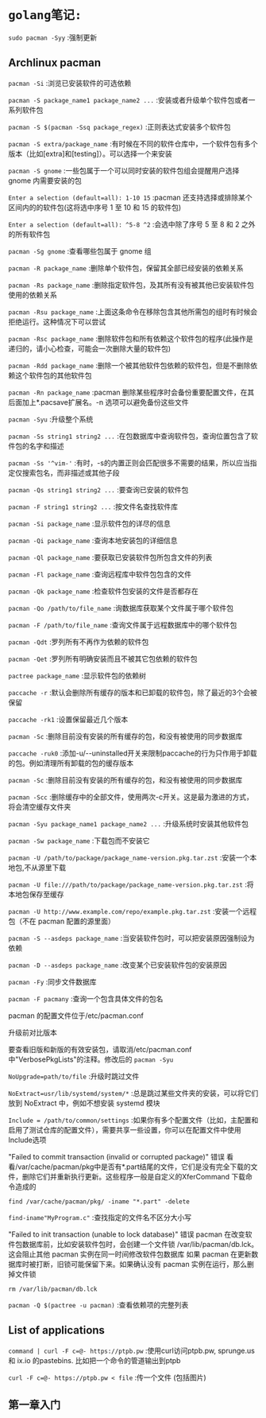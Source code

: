 
# `golang笔记:`

`sudo pacman -Syy` :强制更新

## Archlinux pacman

`pacman -Si` :浏览已安装软件的可选依赖

`pacman -S package_name1 package_name2 ...` :安装或者升级单个软件包或者一系列软件包

`pacman -S $(pacman -Ssq package_regex)` :正则表达式安装多个软件包

`pacman -S extra/package_name` :有时候在不同的软件仓库中，一个软件包有多个版本（比如[extra]和[testing]）。可以选择一个来安装

`pacman -S gnome` :一些包属于一个可以同时安装的软件包组会提醒用户选择 gnome 内需要安装的包

`Enter a selection (default=all): 1-10 15` :pacman 还支持选择或排除某个区间内的的软件包(这将选中序号 1 至 10 和 15 的软件包)

`Enter a selection (default=all): ^5-8 ^2` :会选中除了序号 5 至 8 和 2 之外的所有软件包

`pacman -Sg gnome` :查看哪些包属于 gnome 组

`pacman -R package_name` :删除单个软件包，保留其全部已经安装的依赖关系

`pacman -Rs package_name` :删除指定软件包，及其所有没有被其他已安装软件包使用的依赖关系

`pacman -Rsu package_name` :上面这条命令在移除包含其他所需包的组时有时候会拒绝运行。这种情况下可以尝试

`pacman -Rsc package_name` :删除软件包和所有依赖这个软件包的程序(此操作是递归的，请小心检查，可能会一次删除大量的软件包)

`pacman -Rdd package_name` :删除一个被其他软件包依赖的软件包，但是不删除依赖这个软件包的其他软件包

`pacman -Rn package_name` :pacman 删除某些程序时会备份重要配置文件，在其后面加上*.pacsave扩展名。-n 选项可以避免备份这些文件

`pacman -Syu` :升级整个系统

`pacman -Ss string1 string2 ...` :在包数据库中查询软件包，查询位置包含了软件包的名字和描述

`pacman -Ss '^vim-'` :有时，-s的内置正则会匹配很多不需要的结果，所以应当指定仅搜索包名，而非描述或其他子段

`pacman -Qs string1 string2 ...` :要查询已安装的软件包

`pacman -F string1 string2 ...` :按文件名查找软件库

`pacman -Si package_name` :显示软件包的详尽的信息

`pacman -Qi package_name` :查询本地安装包的详细信息

`pacman -Ql package_name` :要获取已安装软件包所包含文件的列表

`pacman -Fl package_name` :查询远程库中软件包包含的文件

`pacman -Qk package_name` :检查软件包安装的文件是否都存在

`pacman -Qo /path/to/file_name` :询数据库获取某个文件属于哪个软件包

`pacman -F /path/to/file_name` :查询文件属于远程数据库中的哪个软件包

`pacman -Qdt` :罗列所有不再作为依赖的软件包

`pacman -Qet` :罗列所有明确安装而且不被其它包依赖的软件包

`pactree package_name` :显示软件包的依赖树

`paccache -r` :默认会删除所有缓存的版本和已卸载的软件包，除了最近的3个会被保留

`paccache -rk1` :设置保留最近几个版本

`pacman -Sc` :删除目前没有安装的所有缓存的包，和没有被使用的同步数据库

`paccache -ruk0` :添加-u/--uninstalled开关来限制paccache的行为只作用于卸载的包。例如清理所有卸载的包的缓存版本

`pacman -Sc` :删除目前没有安装的所有缓存的包，和没有被使用的同步数据库

`pacman -Scc` :删除缓存中的全部文件，使用两次-c开关。这是最为激进的方式，将会清空缓存文件夹

`pacman -Syu package_name1 package_name2 ...` :升级系统时安装其他软件包

`pacman -Sw package_name` :下载包而不安装它

`pacman -U /path/to/package/package_name-version.pkg.tar.zst` :安装一个本地包,不从源里下载

`pacman -U file:///path/to/package/package_name-version.pkg.tar.zst` :将本地包保存至缓存

`pacman -U http://www.example.com/repo/example.pkg.tar.zst` :安装一个远程包（不在 pacman 配置的源里面）

`pacman -S --asdeps package_name` :当安装软件包时，可以把安装原因强制设为依赖

`pacman -D --asdeps package_name` :改变某个已安装软件包的安装原因

`pacman -Fy` :同步文件数据库

`pacman -F pacmany` :查询一个包含具体文件的包名

pacman 的配置文件位于/etc/pacman.conf

升级前对比版本

要查看旧版和新版的有效安装包，请取消/etc/pacman.conf中"VerbosePkgLists"的注释。修改后的 `pacman -Syu`

`NoUpgrade=path/to/file` :升级时跳过文件

`NoExtract=usr/lib/systemd/system/*` :总是跳过某些文件夹的安装，可以将它们放到 NoExtract 中，例如不想安装 systemd 模块

`Include = /path/to/common/settings` :如果你有多个配置文件（比如，主配置和启用了测试仓库的配置文件），需要共享一些设置，你可以在配置文件中使用Include选项

"Failed to commit transaction (invalid or corrupted package)" 错误
看看/var/cache/pacman/pkg中是否有*.part结尾的文件，它们是没有完全下载的文件，删除它们并重新执行更新。这些程序一般是自定义的XferCommand 下载命令造成的

`find /var/cache/pacman/pkg/ -iname "*.part" -delete`

`find-iname"MyProgram.c"` :查找指定的文件名不区分大小写

"Failed to init transaction (unable to lock database)" 错误
pacman 在改变软件包数据库前，比如安装软件包时，会创建一个文件锁 /var/lib/pacman/db.lck。这会阻止其他 pacman 实例在同一时间修改软件包数据库
如果 pacman 在更新数据库时被打断，旧锁可能保留下来。如果确认没有 pacman 实例在运行，那么删掉文件锁

`rm /var/lib/pacman/db.lck`

`pacman -Q $(pactree -u pacman)` :查看依赖项的完整列表

## List of applications

`command | curl -F c=@- https://ptpb.pw` :使用curl访问ptpb.pw, sprunge.us 和 ix.io 的pastebins. 比如把一个命令的管道输出到ptpb

`curl -F c=@- https://ptpb.pw < file` :传一个文件 (包括图片)

## 第一章入门
